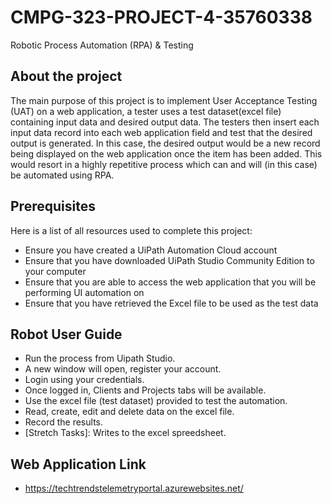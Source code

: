 # CMPG-323-PROJECT-4-35760338
Robotic Process Automation (RPA) &amp; Testing

## About the project
The main purpose of this project is to implement User Acceptance Testing (UAT) on a web application, a tester uses a test dataset(excel file) containing input data and desired output data. The testers then insert each input data record into each web application field and test that the desired output is generated. In this case, the desired output would be a new record being displayed on the web application once the item has been added. This would resort in a highly repetitive process which can and will (in this case) be automated using RPA.

## Prerequisites
Here is a list of all resources used to complete this project:
-	Ensure you have created a UiPath Automation Cloud account
-	Ensure that you have downloaded UiPath Studio Community Edition to your computer
-	Ensure that you are able to access the web application that you will be performing UI automation on
-	Ensure that you have retrieved the Excel file to be used as the test data

## Robot User Guide
- Run the process from Uipath Studio.
- A new window will open, register your account.
- Login using your credentials.
- Once logged in, Clients and Projects tabs will be available.
- Use the excel file (test dataset) provided to test the automation.
- Read, create, edit and delete data on the excel file.
- Record the results.
- [Stretch Tasks]: Writes to the excel spreedsheet.

## Web Application Link
- https://techtrendstelemetryportal.azurewebsites.net/
